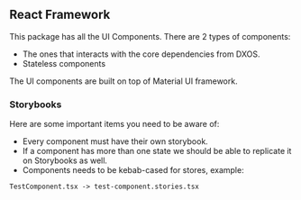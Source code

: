 ## React Framework

This package has all the UI Components.
There are 2 types of components:

- The ones that interacts with the core dependencies from DXOS.
- Stateless components

The UI components are built on top of Material UI framework.


### Storybooks

Here are some important items you need to be aware of:

- Every component must have their own storybook.
- If a component has more than one state we should be able to replicate it on Storybooks as well.
- Components needs to be kebab-cased for stores, example: 
```
TestComponent.tsx -> test-component.stories.tsx
```
